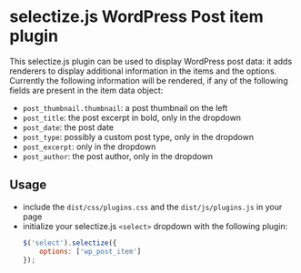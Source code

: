 selectize.js WordPress Post item plugin
=======================================

This selectize.js plugin can be used to display WordPress post data: it adds renderers to display additional information in the items and the options.
Currently the following information will be rendered, if any of the following fields are present in the item data object:
 - `post_thumbnail.thumbnail`: a post thumbnail on the left
 - `post_title`: the post excerpt in bold, only in the dropdown
 - `post_date`: the post date
 - `post_type`: possibly a custom post type, only in the dropdown
 - `post_excerpt`: only in the dropdown
 - `post_author`: the post author, only in the dropdown
 
Usage
-----

- include the `dist/css/plugins.css` and the `dist/js/plugins.js` in your page
- initialize your selectize.js `<select>` dropdown with the following plugin:
    ```js
    $('select').selectize({
        options: ['wp_post_item']
    });
    ```
    